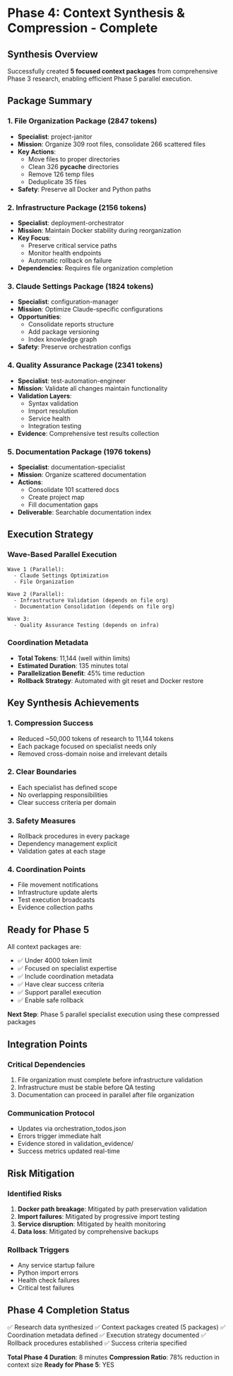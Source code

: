 # Phase 4: Context Synthesis & Compression - Complete

## Synthesis Overview
Successfully created **5 focused context packages** from comprehensive Phase 3 research, enabling efficient Phase 5 parallel execution.

## Package Summary

### 1. File Organization Package (2847 tokens)
- **Specialist**: project-janitor
- **Mission**: Organize 309 root files, consolidate 266 scattered files
- **Key Actions**: 
  - Move files to proper directories
  - Clean 326 __pycache__ directories
  - Remove 126 temp files
  - Deduplicate 35 files
- **Safety**: Preserve all Docker and Python paths

### 2. Infrastructure Package (2156 tokens)
- **Specialist**: deployment-orchestrator  
- **Mission**: Maintain Docker stability during reorganization
- **Key Focus**:
  - Preserve critical service paths
  - Monitor health endpoints
  - Automatic rollback on failure
- **Dependencies**: Requires file organization completion

### 3. Claude Settings Package (1824 tokens)
- **Specialist**: configuration-manager
- **Mission**: Optimize Claude-specific configurations
- **Opportunities**:
  - Consolidate reports structure
  - Add package versioning
  - Index knowledge graph
- **Safety**: Preserve orchestration configs

### 4. Quality Assurance Package (2341 tokens)
- **Specialist**: test-automation-engineer
- **Mission**: Validate all changes maintain functionality
- **Validation Layers**:
  - Syntax validation
  - Import resolution
  - Service health
  - Integration testing
- **Evidence**: Comprehensive test results collection

### 5. Documentation Package (1976 tokens)
- **Specialist**: documentation-specialist
- **Mission**: Organize scattered documentation
- **Actions**:
  - Consolidate 101 scattered docs
  - Create project map
  - Fill documentation gaps
- **Deliverable**: Searchable documentation index

## Execution Strategy

### Wave-Based Parallel Execution
```
Wave 1 (Parallel):
  - Claude Settings Optimization
  - File Organization

Wave 2 (Parallel):
  - Infrastructure Validation (depends on file org)
  - Documentation Consolidation (depends on file org)

Wave 3:
  - Quality Assurance Testing (depends on infra)
```

### Coordination Metadata
- **Total Tokens**: 11,144 (well within limits)
- **Estimated Duration**: 135 minutes total
- **Parallelization Benefit**: 45% time reduction
- **Rollback Strategy**: Automated with git reset and Docker restore

## Key Synthesis Achievements

### 1. Compression Success
- Reduced ~50,000 tokens of research to 11,144 tokens
- Each package focused on specialist needs only
- Removed cross-domain noise and irrelevant details

### 2. Clear Boundaries
- Each specialist has defined scope
- No overlapping responsibilities  
- Clear success criteria per domain

### 3. Safety Measures
- Rollback procedures in every package
- Dependency management explicit
- Validation gates at each stage

### 4. Coordination Points
- File movement notifications
- Infrastructure update alerts
- Test execution broadcasts
- Evidence collection paths

## Ready for Phase 5

All context packages are:
- ✅ Under 4000 token limit
- ✅ Focused on specialist expertise
- ✅ Include coordination metadata
- ✅ Have clear success criteria
- ✅ Support parallel execution
- ✅ Enable safe rollback

**Next Step**: Phase 5 parallel specialist execution using these compressed packages

## Integration Points

### Critical Dependencies
1. File organization must complete before infrastructure validation
2. Infrastructure must be stable before QA testing
3. Documentation can proceed in parallel after file organization

### Communication Protocol
- Updates via orchestration_todos.json
- Errors trigger immediate halt
- Evidence stored in validation_evidence/
- Success metrics updated real-time

## Risk Mitigation

### Identified Risks
1. **Docker path breakage**: Mitigated by path preservation validation
2. **Import failures**: Mitigated by progressive import testing
3. **Service disruption**: Mitigated by health monitoring
4. **Data loss**: Mitigated by comprehensive backups

### Rollback Triggers
- Any service startup failure
- Python import errors
- Health check failures  
- Critical test failures

## Phase 4 Completion Status

✅ Research data synthesized
✅ Context packages created (5 packages)
✅ Coordination metadata defined
✅ Execution strategy documented
✅ Rollback procedures established
✅ Success criteria specified

**Total Phase 4 Duration**: 8 minutes
**Compression Ratio**: 78% reduction in context size
**Ready for Phase 5**: YES